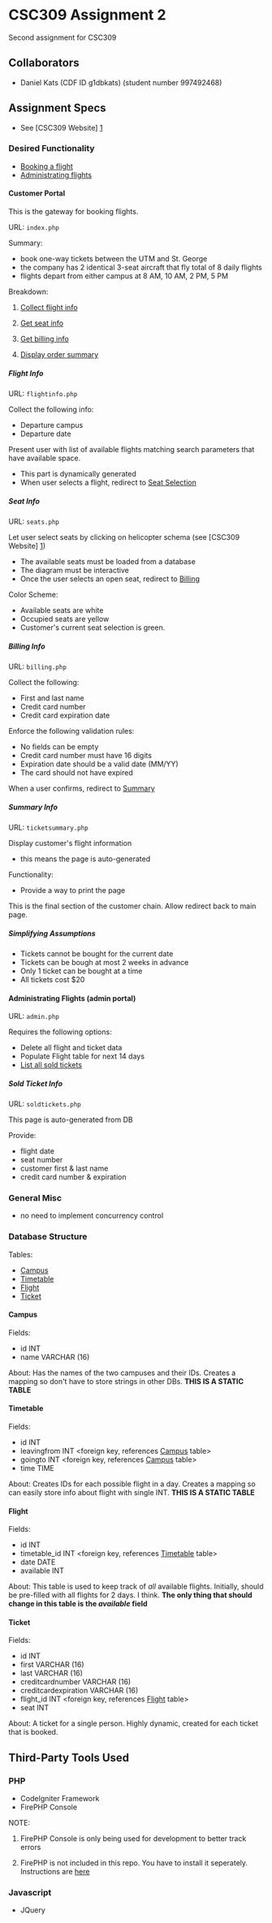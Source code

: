 CSC309 Assignment 2
===

Second assignment for CSC309

## Collaborators

* Daniel Kats (CDF ID g1dbkats) (student number 997492468)

## Assignment Specs

* See [CSC309 Website] [1]

[1]: http://www.cs.toronto.edu/~delara/courses/csc309/ "CSC309 Website"

### Desired Functionality

* [Booking a flight](#customer-portal)
* [Administrating flights](#admin-portal)

#### Customer Portal

This is the gateway for booking flights. 

URL: `index.php`

Summary:
* book one-way tickets between the UTM and St. George
* the company has 2 identical 3-seat aircraft that fly total of 8 daily flights
* flights depart from either campus at 8 AM, 10 AM, 2 PM, 5 PM

Breakdown:
1. [Collect flight info](#flight-info)

2. [Get seat info](#seat-info)

3. [Get billing info](#billing-info)

4. [Display order summary](#summary-info)

##### Flight Info

URL: `flightinfo.php`

Collect the following info:
* Departure campus
* Departure date

Present user with list of available flights matching search parameters that have available space.
* This part is dynamically generated
* When user selects a flight, redirect to [Seat Selection](#seat-info)

##### Seat Info

URL: `seats.php`

Let user select seats by clicking on helicopter schema (see [CSC309 Website] [1])
* The available seats must be loaded from a database
* The diagram must be interactive
* Once the user selects an open seat, redirect to [Billing](#billing-info)

Color Scheme:
* Available seats are white
* Occupied seats are yellow
* Customer's current seat selection is green. 

##### Billing Info

URL: `billing.php`

Collect the following:
* First and last name
* Credit card number
* Credit card expiration date

Enforce the following validation rules:
* No fields can be empty
* Credit card number must have 16 digits
* Expiration date should be a valid date (MM/YY)
* The card should not have expired

When a user confirms, redirect to [Summary](#summary-info)

##### Summary Info

URL: `ticketsummary.php`

Display customer's flight information
* this means the page is auto-generated

Functionality:
* Provide a way to print the page

This is the final section of the customer chain. Allow redirect back to main page.

##### Simplifying Assumptions

* Tickets cannot be bought for the current date
* Tickets can be bough at most 2 weeks in advance
* Only 1 ticket can be bought at a time
* All tickets cost $20 

#### Administrating Flights (admin portal)

URL: `admin.php`

Requires the following options:
* Delete all flight and ticket data
* Populate Flight table for next 14 days
* [List all sold tickets](#sold-ticket-info)

##### Sold Ticket Info

URL: `soldtickets.php`

This page is auto-generated from DB

Provide:
* flight date
* seat number
* customer first & last name
* credit card number & expiration

### General Misc

* no need to implement concurrency control

### Database Structure

Tables:
* [Campus](#campus)
* [Timetable](#timetable)
* [Flight](#flight)
* [Ticket](#ticket)

#### Campus

Fields:
* id INT <key>
* name VARCHAR (16)

About:
Has the names of the two campuses and their IDs. Creates a mapping so don't have to store strings in other DBs.
**THIS IS A STATIC TABLE**

#### Timetable

Fields:
* id INT <key>
* leavingfrom INT <foreign key, references [Campus](#campus) table>
* goingto INT <foreign key, references [Campus](#campus) table>
* time TIME

About:
Creates IDs for each possible flight in a day. Creates a mapping so can easily store info about flight with single INT.
**THIS IS A STATIC TABLE**

#### Flight

Fields:
* id INT <key>
* timetable_id INT <foreign key, references [Timetable](#timetable) table>
* date DATE
* available INT <probably a bool>

About:
This table is used to keep track of *all* available flights. Initially, should be pre-filled with all flights for 2 days. I think.
**The only thing that should change in this table is the *available* field**

#### Ticket

Fields:
* id INT <key>
* first VARCHAR (16)
* last VARCHAR (16)
* creditcardnumber VARCHAR (16)
* creditcardexpiration VARCHAR (16)
* flight_id INT <foreign key, references [Flight](#flight) table>
* seat INT

About:
A ticket for a single person. Highly dynamic, created for each ticket that is booked.

## Third-Party Tools Used

### PHP

* CodeIgniter Framework
* FirePHP Console

NOTE:
1. FirePHP Console is only being used for development to better track errors

2. FirePHP is not included in this repo. You have to install it seperately. Instructions are [here](http://www.firephp.org/HQ/Learn.htm)


### Javascript

* JQuery

